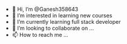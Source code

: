 - 👋 Hi, I’m @Ganesh358643
- 👀 I’m interested in learning new courses
- 🌱 I’m currently learning full stack developer
- 💞️ I’m looking to collaborate on ...
- 📫 How to reach me ...

<!---
Ganesh358643/Ganesh358643 is a ✨ special ✨ repository because its `README.md` (this file) appears on your GitHub profile.
You can click the Preview link to take a look at your changes.
--->
